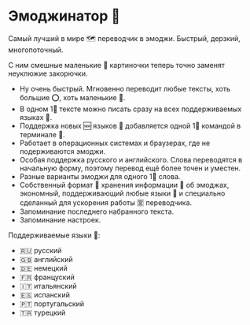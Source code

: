 # Эмоджинатор 🤔
Самый лучший в мире 🗺 переводчик в эмоджи. Быстрый, дерзкий, многопоточный. 

С ним смешные маленькие 👧 картиночки теперь точно заменят неуклюжие закорючки.

* Ну очень быстрый. Мгновенно переводит любые тексты, хоть большие ⭕, хоть маленькие 🦐.
* В одном 1⃣  тексте можно писать сразу на всех поддерживаемых языках 👅.
* Поддержка новых 🆕 языков 👅 добавляется одной 1⃣  командой в терминале 🏧.
* Работает в операционных системах и браузерах, где не подерживаются эмоджи.
* Особая поддержка русского и английского. Слова переводятся в начальную форму, поэтому перевод ещё более точен и уместен.
* Разные варианты эмоджи для одного 1⃣  слова.
* Собственный формат 📀 хранения информации 💁 об эмоджах, экономный, поддерживающий любые языки 👅 и специально сделанный для ускорения работы 🈺 переводчика.
* Запоминание последнего набранного текста.
* Запоминание настроек.

Поддерживаемые языки 👅:
* 🇷🇺 русский
* 🇬🇧 английский
* 🇩🇪 немецкий
* 🇫🇷 француский
* 🇮🇹 итальянский
* 🇪🇸 испанский
* 🇵🇹 португальский
* 🇹🇷 турецкий